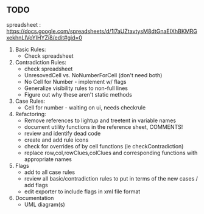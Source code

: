 ## TODO

spreadsheet : https://docs.google.com/spreadsheets/d/1l7aUZtavtysM8dtGnaEIXhBKMRGxekhnLIVoYIHYZi8/edit#gid=0

 1. Basic Rules:
     - Check spreadsheet
 2. Contradiction Rules:
     - check spreadsheet
     - UnresovedCell vs. NoNumberForCell (don't need both)
     - No Cell for Number - implement w/ flags
     - Generalize visibility rules to non-full lines
     - Figure out why these aren't static methods
 3. Case Rules:
     - Cell for number - waiting on ui, needs checkrule
 4. Refactoring:
    - Remove references to lightup and treetent in variable names
    - document utility functions in the reference sheet, COMMENTS!
    - review and identify dead code
    - create and add rule icons
    - check for overrides of by cell functions (ie checkContradiction)
    - replace row,col,rowClues,colClues and corresponding functions with appropriate names
 5. Flags
    - add to all case rules
    - review all basic/contradiction rules to put in terms of the new cases / add flags
    - edit exporter to include flags in xml file format
 6. Documentation
    - UML diagram(s)